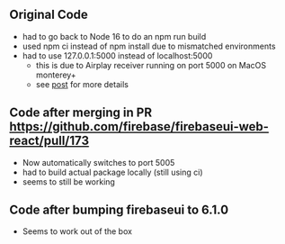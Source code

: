 ## Original Code
- had to go back to Node 16 to do an npm run build
- used npm ci instead of npm install due to mismatched environments
- had to use 127.0.0.1:5000 instead of localhost:5000
  - this is due to Airplay receiver running on port 5000 on MacOS monterey+
  - see [post](https://stackoverflow.com/questions/70913242/access-to-localhost-was-denied-you-dont-have-authorization-to-view-this-page-h) for more details

## Code after merging in PR https://github.com/firebase/firebaseui-web-react/pull/173
- Now automatically switches to port 5005
- had to build actual package locally (still using ci)
- seems to still be working

## Code after bumping firebaseui to 6.1.0
- Seems to work out of the box
